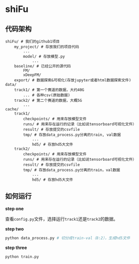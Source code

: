 # shiFu
## 代码架构

```shell
shiFu/ # 我们的github1项目    
    my_project/ # 存放我们的项目代码
    	...
    	model/ # 存放模型.py
    		...
    baseline/ # 已经公开的源代码
        FM/
        xDeepFM/
    export/ # 数据探索&可视化(存放jupyter或者html数据探索文件)
data/
	track1/ # 第一个赛道的数据，大约40G
		... # 各种csv(原始数据)
	track2/ # 第二个赛道的数据，大概5G
		...
cache/
	track1/
        checkpoints/ # 用来存放模型文件
        runs/ # 用来存在运行的记录（比如说tensorboard可视化文件）
        result/ # 存放提交的csvfile
        tmp/ # 存放data_process.py分离的train, val数据
        	...
        	hd5/ # 存放hd5大文件
    track2/
    	checkpoints/ # 用来存放模型文件
        runs/ # 用来存在运行的记录（比如说tensorboard可视化文件）
        result/ # 存放提交的csvfile
        tmp/ # 存放data_process.py分离的train，val数据
        	...
        	hd5/ # 存放hd5大文件
```

## 如何运行

**step one**

查看`config.py`文件，选择运行`track1`还是`track2`的数据。

**step two**

```python
python data_process.py # 切分成train-val（8:2），生成hd5文件
```

**step three**

```python
python train.py
```

